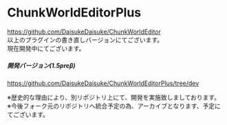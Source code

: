 # ChunkWorldEditorPlus

https://github.com/DaisukeDaisuke/ChunkWorldEditor  
以上のプラグインの書き直しバージョンにてございます。  
現在開発中にてございます。  

##### 開発バージョン(1.5preβ)
https://github.com/DaisukeDaisuke/ChunkWorldEditorPlus/tree/dev

※歴史的な理由により、別リポジトリ上にて、開発を実施致しましております。  
※今後フォーク元のリポジトリへ統合予定の為、アーカイブとなります、予定にてございます。  

